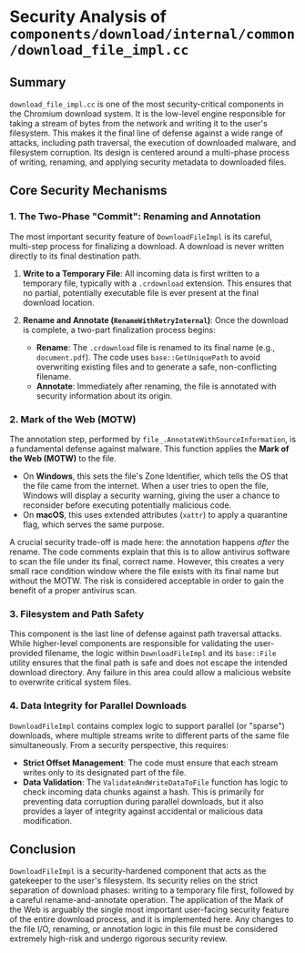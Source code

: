 # Security Analysis of `components/download/internal/common/download_file_impl.cc`

## Summary

`download_file_impl.cc` is one of the most security-critical components in the Chromium download system. It is the low-level engine responsible for taking a stream of bytes from the network and writing it to the user's filesystem. This makes it the final line of defense against a wide range of attacks, including path traversal, the execution of downloaded malware, and filesystem corruption. Its design is centered around a multi-phase process of writing, renaming, and applying security metadata to downloaded files.

## Core Security Mechanisms

### 1. The Two-Phase "Commit": Renaming and Annotation

The most important security feature of `DownloadFileImpl` is its careful, multi-step process for finalizing a download. A download is never written directly to its final destination path.

1.  **Write to a Temporary File**: All incoming data is first written to a temporary file, typically with a `.crdownload` extension. This ensures that no partial, potentially executable file is ever present at the final download location.

2.  **Rename and Annotate (`RenameWithRetryInternal`)**: Once the download is complete, a two-part finalization process begins:
    *   **Rename**: The `.crdownload` file is renamed to its final name (e.g., `document.pdf`). The code uses `base::GetUniquePath` to avoid overwriting existing files and to generate a safe, non-conflicting filename.
    *   **Annotate**: Immediately after renaming, the file is annotated with security information about its origin.

### 2. Mark of the Web (MOTW)

The annotation step, performed by `file_.AnnotateWithSourceInformation`, is a fundamental defense against malware. This function applies the **Mark of the Web (MOTW)** to the file.

*   On **Windows**, this sets the file's Zone Identifier, which tells the OS that the file came from the internet. When a user tries to open the file, Windows will display a security warning, giving the user a chance to reconsider before executing potentially malicious code.
*   On **macOS**, this uses extended attributes (`xattr`) to apply a quarantine flag, which serves the same purpose.

A crucial security trade-off is made here: the annotation happens *after* the rename. The code comments explain that this is to allow antivirus software to scan the file under its final, correct name. However, this creates a very small race condition window where the file exists with its final name but without the MOTW. The risk is considered acceptable in order to gain the benefit of a proper antivirus scan.

### 3. Filesystem and Path Safety

This component is the last line of defense against path traversal attacks. While higher-level components are responsible for validating the user-provided filename, the logic within `DownloadFileImpl` and its `base::File` utility ensures that the final path is safe and does not escape the intended download directory. Any failure in this area could allow a malicious website to overwrite critical system files.

### 4. Data Integrity for Parallel Downloads

`DownloadFileImpl` contains complex logic to support parallel (or "sparse") downloads, where multiple streams write to different parts of the same file simultaneously. From a security perspective, this requires:

*   **Strict Offset Management**: The code must ensure that each stream writes only to its designated part of the file.
*   **Data Validation**: The `ValidateAndWriteDataToFile` function has logic to check incoming data chunks against a hash. This is primarily for preventing data corruption during parallel downloads, but it also provides a layer of integrity against accidental or malicious data modification.

## Conclusion

`DownloadFileImpl` is a security-hardened component that acts as the gatekeeper to the user's filesystem. Its security relies on the strict separation of download phases: writing to a temporary file first, followed by a careful rename-and-annotate operation. The application of the Mark of the Web is arguably the single most important user-facing security feature of the entire download process, and it is implemented here. Any changes to the file I/O, renaming, or annotation logic in this file must be considered extremely high-risk and undergo rigorous security review.